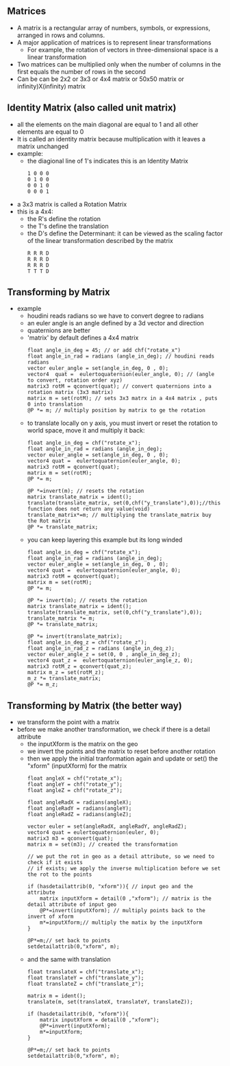 ## Matrices
- A matrix is a rectangular array of numbers, symbols, or expressions, arranged in rows and columns.
- A major application of matrices is to represent linear transformations
  - For example, the rotation of vectors in three-dimensional space is a linear transformation
- Two matrices can be multiplied only when the number of columns in the first equals the number of rows in the second
- Can be can be 2x2 or 3x3 or 4x4 matrix or 50x50 matrix or infinity)X(infinity) matrix

## Identity Matrix (also called unit matrix)
- all the elements on the main diagonal are equal to 1 and all other elements are equal to 0
- It is called an identity matrix because multiplication with it leaves a matrix unchanged
- example:
  - the diagional line of 1's indicates this is an Identity Matrix  
    ```
    1 0 0 0
    0 1 0 0
    0 0 1 0
    0 0 0 1
    ```
- a 3x3 matrix is called a Rotation Matrix
- this is a 4x4:
  - the R's define the rotation  
  - the T's define the translation
  - the D's define the Determinant: it can be viewed as the scaling factor of the linear transformation described by the matrix
    ```
    R R R D
    R R R D
    R R R D
    T T T D
    ```
## Transforming by Matrix 
- example
    - houdini reads radians so we have to convert degree to radians
    - an euler angle is an angle defined by a 3d vector and direction
    - quaternions are better
    - 'matrix' by default defines a 4x4 matrix 
      ```
      float angle_in_deg = 45; // or add chf("rotate_x")
      float angle_in_rad = radians (angle_in_deg); // houdini reads radians
      vector euler_angle = set(angle_in_deg, 0 , 0);
      vector4  quat =  eulertoquaternion(euler_angle, 0); // (angle to convert, rotation order xyz)
      matrix3 rotM = qconvert(quat); // convert quaternions into a rotation matrix (3x3 matrix)
      matrix m = set(rotM); // sets 3x3 matrx in a 4x4 matrix , puts 0 into translation
      @P *= m; // multiply position by matrix to ge the rotation
      ```
    - to translate locally on y axis, you must invert or reset the rotation to world space, move it and multiply it back:
      ```
      float angle_in_deg = chf("rotate_x"); 
      float angle_in_rad = radians (angle_in_deg);
      vector euler_angle = set(angle_in_deg, 0 , 0);
      vector4 quat =  eulertoquaternion(euler_angle, 0);
      matrix3 rotM = qconvert(quat);
      matrix m = set(rotM);
      @P *= m;

      @P *=invert(m); // resets the rotation
      matrix translate_matrix = ident(); 
      translate(translate_matrix, set(0,chf("y_translate"),0));//this function does not return any value(void)
      translate_matrix*=m; // multiplying the translate_matrix buy the Rot matrix
      @P *= translate_matrix;
      ```
    - you can keep layering this example but its long winded
      ```
      float angle_in_deg = chf("rotate_x"); 
      float angle_in_rad = radians (angle_in_deg);
      vector euler_angle = set(angle_in_deg, 0 , 0);
      vector4 quat =  eulertoquaternion(euler_angle, 0);
      matrix3 rotM = qconvert(quat);
      matrix m = set(rotM);
      @P *= m;

      @P *= invert(m); // resets the rotation
      matrix translate_matrix = ident(); 
      translate(translate_matrix, set(0,chf("y_translate"),0)); 
      translate_matrix *= m;
      @P *= translate_matrix;

      @P *= invert(translate_matrix);
      float angle_in_deg_z = chf("rotate_z"); 
      float angle_in_rad_z = radians (angle_in_deg_z);
      vector euler_angle_z = set(0, 0 , angle_in_deg_z);
      vector4 quat_z =  eulertoquaternion(euler_angle_z, 0);
      matrix3 rotM_z = qconvert(quat_z);
      matrix m_z = set(rotM_z);
      m_z *= translate_matrix;    
      @P *= m_z;
      ```

## Transforming by Matrix (the better way)
- we transform the point with a matrix
- before we make another transformation, we check if there is a detail attribute
  - the inputXform is the matrix on the geo
  - we invert the points and the matrix to reset before another rotation
  - then we apply the initial tranformation again and update or set() the "xform" (inputXform) for the matrix
    ```
    float angleX = chf("rotate_x");
    float angleY = chf("rotate_y");
    float angleZ = chf("rotate_z");

    float angleRadX = radians(angleX);
    float angleRadY = radians(angleY);
    float angleRadZ = radians(angleZ);

    vector euler = set(angleRadX, angleRadY, angleRadZ);
    vector4 quat = eulertoquaternion(euler, 0);
    matrix3 m3 = qconvert(quat);
    matrix m = set(m3); // created the transformation 

    // we put the rot in geo as a detail attribute, so we need to check if it exists
    // if exists; we apply the inverse multiplication before we set the rot to the points

    if (hasdetailattrib(0, "xform")){ // input geo and the attribute
        matrix inputXform = detail(0 ,"xform"); // matrix is the detail attribute of input geo
        @P*=invert(inputXform); // multiply points back to the invert of xform
        m*=inputXform;// multiply the matix by the inputXform
    }

    @P*=m;// set back to points
    setdetailattrib(0,"xform", m);
    ```
  - and the same with translation
    ```
    float translateX = chf("translate_x");
    float translateY = chf("translate_y");
    float translateZ = chf("translate_z");

    matrix m = ident();
    translate(m, set(translateX, translateY, translateZ));

    if (hasdetailattrib(0, "xform")){
        matrix inputXform = detail(0 ,"xform");
        @P*=invert(inputXform);
        m*=inputXform;
    }

    @P*=m;// set back to points
    setdetailattrib(0,"xform", m);
    ```
